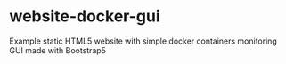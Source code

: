 # website-docker-gui
Example static HTML5 website with simple docker containers monitoring GUI made with Bootstrap5
